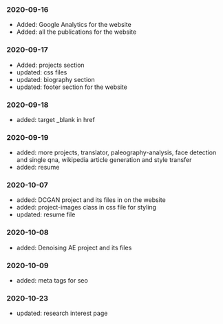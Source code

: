 ### 2020-09-16
- Added: Google Analytics for the website
- Added: all the publications for the website

### 2020-09-17
- Added: projects section 
- updated: css files
- updated: biography section
- updated: footer section for the website

### 2020-09-18
- added: target _blank in href

### 2020-09-19
- added: more projects, translator, paleography-analysis, face detection and single qna, wikipedia article generation and style transfer
- added: resume

### 2020-10-07
- added: DCGAN project and its files in on the website
- added: project-images class in css file for styling
- updated: resume file

### 2020-10-08
- added: Denoising AE project and its files

### 2020-10-09
- added: meta tags for seo

### 2020-10-23
- updated: research interest page
